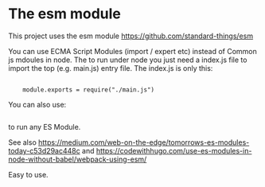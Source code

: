 # The esm module
This project uses the esm module 
https://github.com/standard-things/esm

You can use ECMA Script Modules (import / expert etc) instead of Common js mdoules in node.
The to run under node you just need a index.js file to import the top (e.g. main.js) entry file.
The index.js is only this:
``` // Set options as a parameter, environment variable, or rc file.
```

``` require = require("esm")(module/*, options*/)
    module.exports = require("./main.js")
```



You can also use: 
``` node -r esm 
```
to run any ES Module.

See also https://medium.com/web-on-the-edge/tomorrows-es-modules-today-c53d29ac448c
and https://codewithhugo.com/use-es-modules-in-node-without-babel/webpack-using-esm/

Easy to use.
